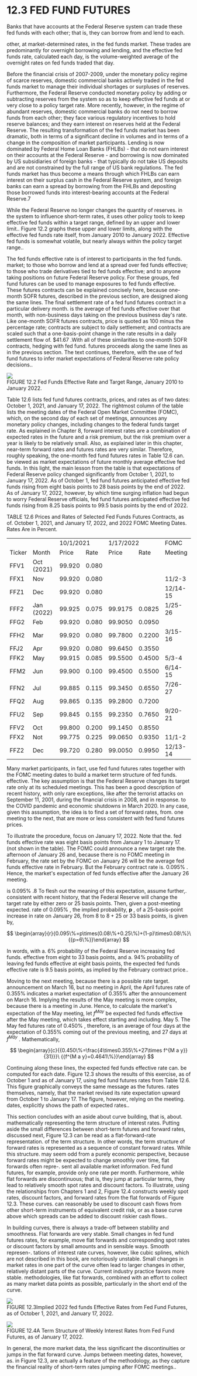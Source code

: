 # 12.3 FED FUND FUTURES  

Banks that have accounts at the Federal Reserve system can trade these fed funds with each other; that is, they can borrow from and lend to each.  

other, at market-determined rates, in the fed funds market. These trades are predominantly for overnight borrowing and lending, and the effective fed funds rate, calculated each day, is the volume-weighted average of the overnight rates on fed funds traded that day.  

Before the financial crisis of 2007-2009, under the monetary policy regime of scarce reserves, domestic commercial banks actively traded in the fed funds market to manage their individual shortages or surpluses of reserves. Furthermore, the Federal Reserve conducted monetary policy by adding or subtracting reserves from the system so as to keep effective fed funds at or very close to a policy target rate. More recently, however, in the regime of abundant reserves, domestic commercial banks do not need to borrow funds from each other; they face various regulatory incentives to hold reserve balances; and they earn interest on reserves held at the Federal Reserve. The resulting transformation of the fed funds market has been dramatic, both in terms of a significant decline in volumes and in terms of a change in the composition of market participants. Lending is now dominated by Federal Home Loan Banks (FHLBs) - that do not earn interest on their accounts at the Federal Reserve - and borrowing is now dominated by US subsidiaries of foreign banks - that typically do not take US deposits and are not constrained by the full range of US bank regulations. The fed funds market has thus become a means through which FHLBs can earn interest on their surplus cash in the Federal Reserve system, and foreign banks can earn a spread by borrowing from the FHLBs and depositing those borrowed funds into interest-bearing accounts at the Federal Reserve.7  

While the Federal Reserve no longer changes the quantity of reserves. in the system to influence short-term rates, it uses other policy tools to keep effective fed funds within a target range, defined by an upper and lower limit.. Figure 12.2 graphs these upper and lower limits, along with the effective fed funds rate itself, from January 2010 to January 2022. Effective fed funds is somewhat volatile, but nearly always within the policy target range..  

The fed funds effective rate is of interest to participants in the fed funds. market; to those who borrow and lend at a spread over fed funds effective; to those who trade derivatives tied to fed funds effective; and to anyone taking positions on future Federal Reserve policy. For these groups, fed fund futures can be used to manage exposures to fed funds effective. These futures contracts can be explained concisely here, because one-month SOFR futures, described in the previous section, are designed along the same lines. The final settlement rate of a fed fund futures contract in a particular delivery month. is the average of fed funds effective over that month, with non-business days taking on the previous business day's rate. Like one-month SOFR futures contracts, price is quoted as 100 minus the percentage rate; contracts are subject to daily settlement; and contracts are scaled such that a one-basis-point change in the rate results in a daily settlement flow of. $\$41.67$ .With all of these similarities to one-month SOFR contracts, hedging with fed fund. futures proceeds along the same lines as in the previous section. The text continues, therefore, with the use of fed fund futures to infer market expectations of Federal Reserve rate policy decisions..  

![](images/01bd98f6b1894c8c4a168be2f934e29b6c625de61847a13bbdb0dd603c0981b6.jpg)  
FIGURE 12.2 Fed Funds Effective Rate and Target Range, January 2010 to January 2022.  

Table 12.6 lists fed fund futures contracts, prices, and rates as of two dates: October 1, 2021, and January 17, 2022. The rightmost column of the table lists the meeting dates of the Federal Open Market Committee (FOMC), which, on the second day of each set of meetings, announces any monetary policy changes, including changes to the federal funds target rate. As explained in Chapter 8, forward interest rates are a combination of expected rates in the future and a risk premium, but the risk premium over a year is likely to be relatively small. Also, as explained later in this chapter, near-term forward rates and futures rates are very similar. Therefore, roughly speaking, the one-month fed fund futures rates in Table 12.6 can. be viewed as market expectations of future monthly average effective fed funds. In this light, the main lesson from the table is that expectations of Federal Reserve policy changed significantly from October 1, 2021, to January 17, 2022. As of October 1, fed fund futures anticipated effective fed funds rising from eight basis points to 28 basis points by the end of 2022. As of January 17, 2022, however, by which time surging inflation had begun to worry Federal Reserve officials, fed fund futures anticipated effective fed funds rising from 8.25 basis points to 99.5 basis points by the end of 2022.  

TABLE 12.6 Prices and Rates of Selected Fed Funds Futures Contracts, as of. October 1, 2021, and January 17, 2022, and 2022 FOMC Meeting Dates. Rates Are in Percent.   


<html><body><table><tr><td></td><td></td><td colspan="2">10/1/2021</td><td colspan="2">1/17/2022</td><td>FOMC</td></tr><tr><td>Ticker</td><td>Month</td><td>Price</td><td>Rate</td><td>Price</td><td>Rate</td><td>Meeting</td></tr><tr><td>FFV1</td><td>Oct (2021)</td><td>99.920</td><td>0.080</td><td></td><td></td><td></td></tr><tr><td>FFX1</td><td>Nov</td><td>99.920</td><td>0.080</td><td></td><td></td><td>11/2-3</td></tr><tr><td>FFZ1</td><td>Dec</td><td>99.920</td><td>0.080</td><td></td><td></td><td>12/14-15</td></tr><tr><td>FFF2</td><td>Jan (2022)</td><td>99.925</td><td>0.075</td><td>99.9175</td><td>0.0825</td><td>1/25-26</td></tr><tr><td>FFG2</td><td>Feb</td><td>99.920</td><td>0.080</td><td>99.9050</td><td>0.0950</td><td></td></tr><tr><td>FFH2</td><td>Mar</td><td>99.920</td><td>0.080</td><td>99.7800</td><td>0.2200</td><td>3/15-16</td></tr><tr><td>FFJ2</td><td>Apr</td><td>99.920</td><td>0.080</td><td>99.6450</td><td>0.3550</td><td></td></tr><tr><td>FFK2</td><td>May</td><td>99.915</td><td>0.085</td><td>99.5500</td><td>0.4500</td><td>5/3-4</td></tr><tr><td>FFM2</td><td>Jun</td><td>99.900</td><td>0.100</td><td>99.4500</td><td>0.5500</td><td>6/14-15</td></tr><tr><td>FFN2</td><td>Jul</td><td>99.885</td><td>0.115</td><td>99.3450</td><td>0.6550</td><td>7/26-27</td></tr><tr><td>FFQ2</td><td>Aug</td><td>99.865</td><td>0.135</td><td>99.2800</td><td>0.7200</td><td></td></tr><tr><td>FFU2</td><td>Sep</td><td>99.845</td><td>0.155</td><td>99.2350</td><td>0.7650</td><td>9/20-21</td></tr><tr><td>FFV2</td><td>Oct</td><td>99.800</td><td>0.200</td><td>99.1450</td><td>0.8550</td><td></td></tr><tr><td>FFX2</td><td>Not</td><td>99.775</td><td>0.225</td><td>99.0650</td><td>0.9350</td><td>11/1-2</td></tr><tr><td>FFZ2</td><td>Dec</td><td>99.720</td><td>0.280</td><td>99.0050</td><td>0.9950</td><td>12/13-14</td></tr></table></body></html>  

Many market participants, in fact, use fed fund futures rates together with the FOMC meeting dates to build a market term structure of fed funds. effective. The key assumption is that the Federal Reserve changes its target rate only at its scheduled meetings. This has been a good description of recent history, with only rare exceptions, like after the terrorist attacks on September 11, 2001, during the financial crisis in 2008, and in response. to the COVID pandemic and economic shutdowns in March 2020. In any case, given this assumption, the idea is to find a set of forward rates, from. one meeting to the next, that are more or less consistent with fed fund futures prices.  

To illustrate the procedure, focus on January 17, 2022. Note that the. fed funds effective rate was eight basis points from January 1 to January 17. (not shown in the table). The FOMC could announce a new target rate the. afternoon of January 26 and, because there is no FOMC meeting in February, the rate set by the FOMC on January 26 will be the average fed funds effective rate in February. But the February contract rate is. $0.095\%$ . Hence, the market's expectation of fed funds effective after the January 26 meeting.  

is $0.095\%$ .8 To flesh out the meaning of this expectation, assume further,. consistent with recent history, that the Federal Reserve will change the target rate by either zero or 25 basis points. Then, given a post-meeting expected. rate of $0.095\%$ , the implied probability, $\boldsymbol{p}$ , of a 25-basis-point increase in rate on January 26, from 8 to $8+25$ or 33 basis points, is given by,  

$$
\begin{array}{r}{0.095\%=p\times(0.08\%+0.25\%)+(1-p)\times0.08\%}\ {{p=6\%}}\end{array}
$$  

In words, with a. $6\%$ probability of the Federal Reserve increasing fed funds. effective from eight to 33 basis points, and a. $94\%$ probability of leaving fed funds effective at eight basis points, the expected fed funds effective rate is 9.5 basis points, as implied by the February contract price..  

Moving to the next meeting, because there is a possible rate target. announcement on March 16, but no meeting in April, the April futures rate of $0.355\%$ indicates a market expectation of $0.355\%$ after the announcement on March 16. Implying the results of the May meeting is more complex, because there is a meeting in June. Hence, to calculate the market's expectation of the May meeting, let $f^{M a y}$ be expected fed funds effective after the May meeting, which takes effect starting and including. May 5. The May fed futures rate of $0.450\%$ , therefore, is an average of four days at the expectation of $0.355\%$ coming out of the previous meeting, and 27 days at $f^{M{\bar{a}}y}$ . Mathematically,  

$$
\begin{array}{c}{{0.450\%=\frac{4\times0.355\%+27\times f^{M a y}}{31}}}\ {{f^{M a y}=0.4641\%}}\end{array}
$$  

Continuing along these lines, the expected fed funds effective rate can. be computed for each date. Figure 12.3 shows the results of this exercise, as of October 1 and as of January 17, using fed fund futures rates from Table 12.6. This figure graphically conveys the same message as the futures. rates themselves, namely, that the market revised its rate expectation upward from October 1 to January 17. The figure, however, relying on the meeting. dates, explicitly shows the path of expected rates..  

This section concludes with an aside about curve building, that is, about. mathematically representing the term structure of interest rates. Putting aside the small differences between short-term futures and forward rates, discussed next, Figure 12.3 can be read as a flat-forward-rate representation. of the term structure. In other words, the term structure of forward rates is represented as a sequence of constant forward rates. While this structure. may seem odd from a purely economic perspective, because forward rates might be expected to change smoothly over time, flat forwards often repre-. sent all available market information. Fed fund futures, for example, provide only one rate per month. Furthermore, while flat forwards are discontinuous; that is, they jump at particular terms, they lead to relatively smooth spot rates and discount factors. To illustrate, using the relationships from Chapters 1 and 2, Figure 12.4 constructs weekly spot rates, discount factors, and forward rates from the flat forwards of Figure 12.3. These curves. can reasonably be used to discount cash flows from other short-term instruments of equivalent credit risk, or as a base curve above which spreads can be added to discount riskier cash flows..  

In building curves, there is always a trade-off between stability and smoothness. Flat forwards are very stable. Small changes in fed fund futures rates, for example, move flat forwards and corresponding spot rates or discount factors by small amounts and in sensible ways. Smooth represen-. tations of interest rate curves, however, like cubic splines, which are not described in this book, are notoriously unstable. Small changes in market rates in one part of the curve often lead to larger changes in other, relatively distant parts of the curve. Current industry practice favors more stable. methodologies, like flat forwards, combined with an effort to collect as many market data points as possible, particularly in the short end of the curve.  

![](images/4f726614f5c8d9ccae4b86e1f2f75f56a6f5ec4fe82be60a61ce2993e95c65d5.jpg)  
FIGURE 12.3Implied 2022 fed funds Effective Rates from Fed Fund Futures, as of October 1, 2021, and January 17, 2022.  

![](images/738f07419a2406fce1fd42f7d5feee02ea9eddd85d0753e99a79ace210004d70.jpg)  
FIGURE 12.4A Term Structure of Weekly Interest Rates from Fed Fund Futures, as of January 17, 2022.  

In general, the more market data, the less significant the discontinuities or jumps in the flat forward curve. Jumps between meeting dates, however, as. in Figure 12.3, are actually a feature of the methodology, as they capture the financial reality of short-term rates jumping after FOMC meetings..  
